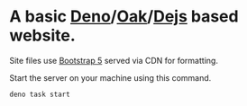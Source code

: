 # A basic [Deno](https://deno.land/)/[Oak](https://deno.land/x/oak)/[Dejs](https://deno.land/x/dejs) based website.

Site files use [Bootstrap 5](https://getbootstrap.com/docs/5.0/getting-started/introduction/) served via CDN for formatting.

Start the server on your machine using this command.

```
deno task start
```
